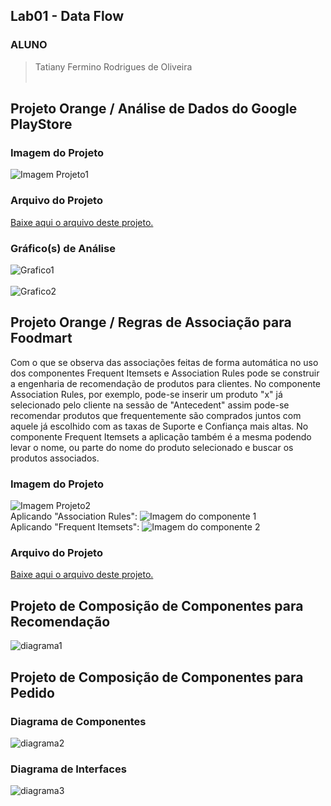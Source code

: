 ## Lab01 - Data Flow

### ALUNO
   >Tatiany Fermino Rodrigues de Oliveira
<br><br>

## Projeto Orange / Análise de Dados do Google PlayStore
### Imagem do Projeto
  ![Imagem Projeto1](imagens/projeto1.png)
<br>	
### Arquivo do Projeto
   [Baixe aqui o arquivo deste projeto.](orange/google-playstore-preparation.ows)
<br>
### Gráfico(s) de Análise
  ![Grafico1](imagens/grafico1.PNG)
<br>
<br>
  ![Grafico2](imagens/grafico2.png)
<br>
## Projeto Orange / Regras de Associação para Foodmart
Com o que se observa das associações feitas de forma automática no uso dos componentes </b></i>Frequent Itemsets</b></i> e </b></i>Association Rules</b></i> pode se construir a engenharia de recomendação de produtos para clientes. No componente Association Rules, por exemplo, pode-se inserir um produto "x" já selecionado pelo cliente na sessão de "Antecedent" assim pode-se recomendar produtos que frequentemente são comprados juntos com aquele já escolhido com as taxas de Suporte e Confiança mais altas. No componente Frequent Itemsets a aplicação também é a mesma podendo levar o nome, ou parte do nome do produto selecionado e buscar os produtos associados.
### Imagem do Projeto
  ![Imagem Projeto2](imagens/projeto2.png)
<br>Aplicando "Association Rules":
![Imagem do componente 1](imagens/component1.png)
<br>Aplicando "Frequent Itemsets":
![Imagem do componente 2](imagens/component2.png)

### Arquivo do Projeto
  [Baixe aqui o arquivo deste projeto.](orange/projeto1.ows)
<br>
## Projeto de Composição de Componentes para Recomendação
  ![diagrama1](imagens/diagrama1.PNG)
<br>  
## Projeto de Composição de Componentes para Pedido
### Diagrama de Componentes
  ![diagrama2](imagens/diagrama2.PNG)
<br>
### Diagrama de Interfaces
  ![diagrama3](imagens/diagrama3.PNG)
